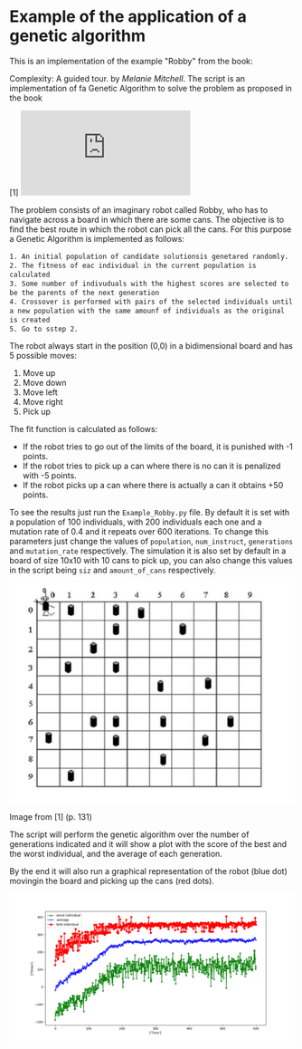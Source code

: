 # Example of the application of a genetic algorithm

This is an implementation of the example "Robby" from the book:

Complexity: A guided tour. by *Melanie Mitchell*. 
The script is an implementation of fa Genetic Algorithm to solve the problem as proposed in the book 

[1] ![Complexity](https://books.google.se/books/about/Complexity.html?id=bbN-6aDFrrAC&redir_esc=y)

The problem consists of an imaginary robot called Robby, who has to navigate across a board in which there are some cans. 
The objective is to find the best route in which the robot can pick all the cans. For this purpose a Genetic Algorithm is implemented as follows:

```
1. An initial population of candidate solutionsis genetared randomly. 
2. The fitness of eac individual in the current population is calculated
3. Some number of indivuduals with the highest scores are selected to be the parents of the next generation
4. Crossover is performed with pairs of the selected individuals until a new population with the same amounf of individuals as the original is created
5. Go to sstep 2.
```

The robot always start in the position (0,0) in a bidimensional board and has 5 possible moves:

1. Move up
2. Move down
3. Move left
4. Move right
5. Pick up

The fit function is calculated as follows:
* If the robot tries to go out of the limits of the board, it is punished with -1 points.
* If the robot tries to pick up a can where there is no can it is penalized with -5 points. 
* If the robot picks up a can where there is actually a can it obtains +50 points. 

To see the results just run the `Example_Robby.py`  file. By default it is set with a population of 100 individuals, with 200 individuals each one and a mutation rate of 0.4 and it repeats over 600 iterations. To change this parameters just change the values of `population`, `num_instruct`, `generations` and `mutation_rate` respectively. The simulation it is also set by default in a board of size 10x10 with 10 cans to pick up, you can also change this values in the script being `siz` and `amount_of_cans` respectively. 

![Robby](robby.png)

Image from [1] (p. 131) 

The script will perform the genetic algorithm over the number of generations indicated and it will show a plot with the score of the best and the worst individual, and the average of each generation. 

By the end it will also run a graphical representation of the robot (blue dot) movingin the board and picking up the cans (red dots). 

![results](results/result.png)
